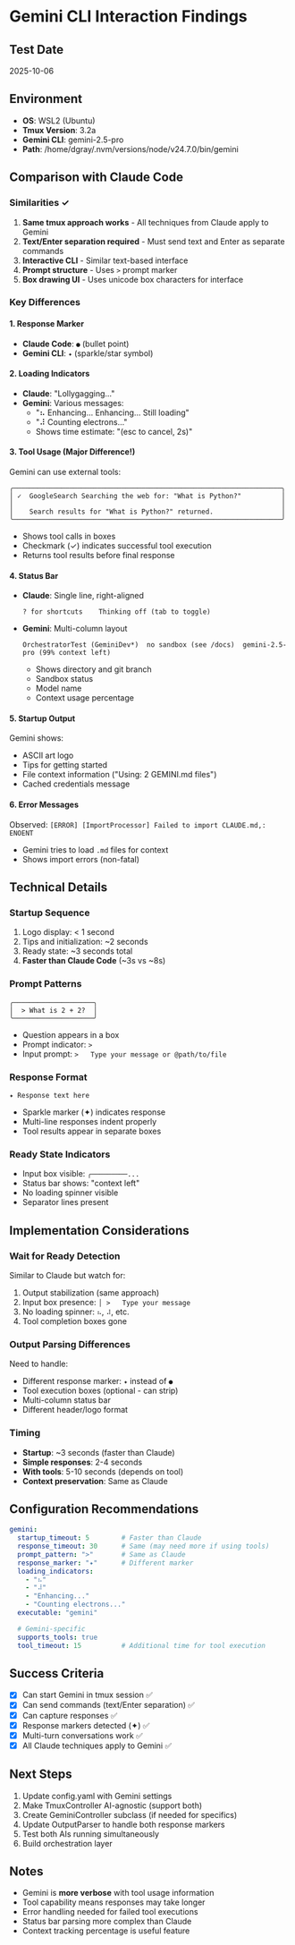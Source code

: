 # Gemini CLI Interaction Findings

## Test Date
2025-10-06

## Environment
- **OS**: WSL2 (Ubuntu)
- **Tmux Version**: 3.2a
- **Gemini CLI**: gemini-2.5-pro
- **Path**: /home/dgray/.nvm/versions/node/v24.7.0/bin/gemini

## Comparison with Claude Code

### Similarities ✓
1. **Same tmux approach works** - All techniques from Claude apply to Gemini
2. **Text/Enter separation required** - Must send text and Enter as separate commands
3. **Interactive CLI** - Similar text-based interface
4. **Prompt structure** - Uses `>` prompt marker
5. **Box drawing UI** - Uses unicode box characters for interface

### Key Differences

#### 1. **Response Marker**
- **Claude Code**: `●` (bullet point)
- **Gemini CLI**: `✦` (sparkle/star symbol)

#### 2. **Loading Indicators**
- **Claude**: "Lollygagging…"
- **Gemini**: Various messages:
  - "⠦ Enhancing... Enhancing... Still loading"
  - "⠼ Counting electrons..."
  - Shows time estimate: "(esc to cancel, 2s)"

#### 3. **Tool Usage** (Major Difference!)
Gemini can use external tools:
```
╭───────────────────────────────────────────────────────────────────╮
│ ✓  GoogleSearch Searching the web for: "What is Python?"          │
│                                                                   │
│    Search results for "What is Python?" returned.                 │
╰───────────────────────────────────────────────────────────────────╯
```
- Shows tool calls in boxes
- Checkmark (✓) indicates successful tool execution
- Returns tool results before final response

#### 4. **Status Bar**
- **Claude**: Single line, right-aligned
  ```
  ? for shortcuts    Thinking off (tab to toggle)
  ```
- **Gemini**: Multi-column layout
  ```
  OrchestratorTest (GeminiDev*)  no sandbox (see /docs)  gemini-2.5-pro (99% context left)
  ```
  - Shows directory and git branch
  - Sandbox status
  - Model name
  - Context usage percentage

#### 5. **Startup Output**
Gemini shows:
- ASCII art logo
- Tips for getting started
- File context information ("Using: 2 GEMINI.md files")
- Cached credentials message

#### 6. **Error Messages**
Observed: `[ERROR] [ImportProcessor] Failed to import CLAUDE.md,: ENOENT`
- Gemini tries to load `.md` files for context
- Shows import errors (non-fatal)

## Technical Details

### Startup Sequence
1. Logo display: < 1 second
2. Tips and initialization: ~2 seconds
3. Ready state: ~3 seconds total
4. **Faster than Claude Code** (~3s vs ~8s)

### Prompt Patterns
```
╭────────────────────╮
│  > What is 2 + 2?  │
╰────────────────────╯
```
- Question appears in a box
- Prompt indicator: `>`
- Input prompt: `>   Type your message or @path/to/file`

### Response Format
```
✦ Response text here
```
- Sparkle marker (✦) indicates response
- Multi-line responses indent properly
- Tool results appear in separate boxes

### Ready State Indicators
- Input box visible: `╭─────────...`
- Status bar shows: "context left"
- No loading spinner visible
- Separator lines present

## Implementation Considerations

### Wait for Ready Detection
Similar to Claude but watch for:
1. Output stabilization (same approach)
2. Input box presence: `│ >   Type your message`
3. No loading spinner: `⠦`, `⠼`, etc.
4. Tool completion boxes gone

### Output Parsing Differences
Need to handle:
- Different response marker: `✦` instead of `●`
- Tool execution boxes (optional - can strip)
- Multi-column status bar
- Different header/logo format

### Timing
- **Startup**: ~3 seconds (faster than Claude)
- **Simple responses**: 2-4 seconds
- **With tools**: 5-10 seconds (depends on tool)
- **Context preservation**: Same as Claude

## Configuration Recommendations

```yaml
gemini:
  startup_timeout: 5        # Faster than Claude
  response_timeout: 30      # Same (may need more if using tools)
  prompt_pattern: ">"       # Same as Claude
  response_marker: "✦"      # Different marker
  loading_indicators:
    - "⠦"
    - "⠼"
    - "Enhancing..."
    - "Counting electrons..."
  executable: "gemini"

  # Gemini-specific
  supports_tools: true
  tool_timeout: 15          # Additional time for tool execution
```

## Success Criteria

- [x] Can start Gemini in tmux session ✅
- [x] Can send commands (text/Enter separation) ✅
- [x] Can capture responses ✅
- [x] Response markers detected (✦) ✅
- [x] Multi-turn conversations work ✅
- [x] All Claude techniques apply to Gemini ✅

## Next Steps

1. Update config.yaml with Gemini settings
2. Make TmuxController AI-agnostic (support both)
3. Create GeminiController subclass (if needed for specifics)
4. Update OutputParser to handle both response markers
5. Test both AIs running simultaneously
6. Build orchestration layer

## Notes

- Gemini is **more verbose** with tool usage information
- Tool capability means responses may take longer
- Error handling needed for failed tool executions
- Status bar parsing more complex than Claude
- Context tracking percentage is useful feature

